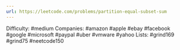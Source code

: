 ```yaml
---
url: https://leetcode.com/problems/partition-equal-subset-sum
---
```


Difficulty: #medium
Companies: #amazon #apple #ebay #facebook #google #microsoft #paypal #uber #vmware #yahoo
Lists: #grind169 #grind75 #neetcode150